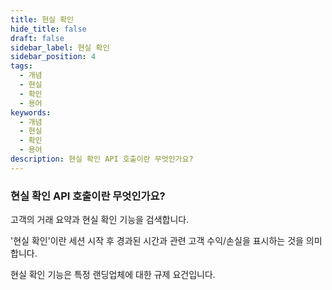 ```yaml
---
title: 현실 확인
hide_title: false
draft: false
sidebar_label: 현실 확인
sidebar_position: 4
tags:
  - 개념
  - 현실
  - 확인
  - 용어
keywords:
  - 개념
  - 현실
  - 확인
  - 용어
description: 현실 확인 API 호출이란 무엇인가요?
---
```


### 현실 확인 API 호출이란 무엇인가요?

고객의 거래 요약과 현실 확인 기능을 검색합니다.

'현실 확인'이란 세션 시작 후 경과된 시간과 관련 고객 수익/손실을 표시하는 것을 의미합니다.

현실 확인 기능은 특정 랜딩업체에 대한 규제 요건입니다.
